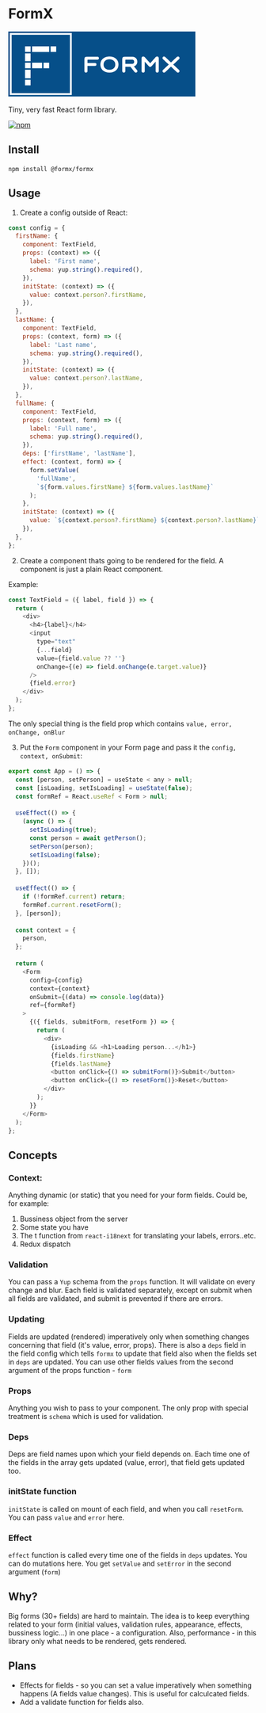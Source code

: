 # FormX

![FormX](https://github.com/dusanjovanov/formx/blob/master/logo.png 'FormX')

Tiny, very fast React form library.

[![npm](https://badge.fury.io/js/%40formx%2Fformx.svg)](https://www.npmjs.com/package/@formx/formx)

## Install

```
npm install @formx/formx
```

## Usage

1. Create a config outside of React:

```javascript
const config = {
  firstName: {
    component: TextField,
    props: (context) => ({
      label: 'First name',
      schema: yup.string().required(),
    }),
    initState: (context) => ({
      value: context.person?.firstName,
    }),
  },
  lastName: {
    component: TextField,
    props: (context, form) => ({
      label: 'Last name',
      schema: yup.string().required(),
    }),
    initState: (context) => ({
      value: context.person?.lastName,
    }),
  },
  fullName: {
    component: TextField,
    props: (context, form) => ({
      label: 'Full name',
      schema: yup.string().required(),
    }),
    deps: ['firstName', 'lastName'],
    effect: (context, form) => {
      form.setValue(
        'fullName',
        `${form.values.firstName} ${form.values.lastName}`
      );
    },
    initState: (context) => ({
      value: `${context.person?.firstName} ${context.person?.lastName}`,
    }),
  },
};
```

2. Create a component thats going to be rendered for the field. A component is just a plain React component.

Example:

```javascript
const TextField = ({ label, field }) => {
  return (
    <div>
      <h4>{label}</h4>
      <input
        type="text"
        {...field}
        value={field.value ?? ''}
        onChange={(e) => field.onChange(e.target.value)}
      />
      {field.error}
    </div>
  );
};
```

The only special thing is the field prop which contains `value, error, onChange, onBlur`

3. Put the `Form` component in your Form page and pass it the `config, context, onSubmit`:

```javascript
export const App = () => {
  const [person, setPerson] = useState < any > null;
  const [isLoading, setIsLoading] = useState(false);
  const formRef = React.useRef < Form > null;

  useEffect(() => {
    (async () => {
      setIsLoading(true);
      const person = await getPerson();
      setPerson(person);
      setIsLoading(false);
    })();
  }, []);

  useEffect(() => {
    if (!formRef.current) return;
    formRef.current.resetForm();
  }, [person]);

  const context = {
    person,
  };

  return (
    <Form
      config={config}
      context={context}
      onSubmit={(data) => console.log(data)}
      ref={formRef}
    >
      {({ fields, submitForm, resetForm }) => {
        return (
          <div>
            {isLoading && <h1>Loading person...</h1>}
            {fields.firstName}
            {fields.lastName}
            <button onClick={() => submitForm()}>Submit</button>
            <button onClick={() => resetForm()}>Reset</button>
          </div>
        );
      }}
    </Form>
  );
};
```

## Concepts

### Context:

Anything dynamic (or static) that you need for your form fields. Could be, for example:

1. Bussiness object from the server
2. Some state you have
3. The t function from `react-i18next` for translating your labels, errors..etc.
4. Redux dispatch

### Validation

You can pass a `Yup` schema from the `props` function. It will validate on every change and blur.
Each field is validated separately, except on submit when all fields are validated, and submit is prevented if there are errors.

### Updating

Fields are updated (rendered) imperatively only when something changes concerning that field (it's value, error, props).
There is also a `deps` field in the field config which tells `formx` to update that field also when the fields set in `deps` are updated.
You can use other fields values from the second argument of the props function - `form`

### Props

Anything you wish to pass to your component. The only prop with special treatment is `schema` which is used for validation.

### Deps

Deps are field names upon which your field depends on. Each time one of the fields in the array gets updated (value, error), that field gets updated too.

### initState function

`initState` is called on mount of each field, and when you call `resetForm`. You can pass `value` and `error` here.

### Effect

`effect` function is called every time one of the fields in `deps` updates. You can do mutations here.
You get `setValue` and `setError` in the second argument (`form`)

## Why?

Big forms (30+ fields) are hard to maintain.
The idea is to keep everything related to your form (initial values, validation rules, appearance, effects, bussiness logic...) in one place - a configuration.
Also, performance - in this library only what needs to be rendered, gets rendered.

## Plans

- Effects for fields - so you can set a value imperatively when something happens (A fields value changes). This is useful for calculcated fields.
- Add a validate function for fields also.

<!-- anything below this line will be safe from template removal -->
